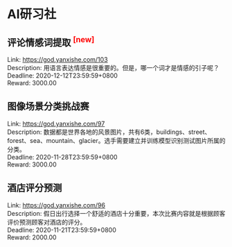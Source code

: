 # AI研习社



## 评论情感词提取 <sup style="color:red">[new]<sup>  

Link: https://god.yanxishe.com/103  
Description: 用语言表达情感是很重要的。但是，哪一个词才是情感的引子呢？  
Deadline: 2020-12-12T23:59:59+0800  
Reward: 3000.00  


## 图像场景分类挑战赛

Link: https://god.yanxishe.com/97  
Description: 数据都是世界各地的风景图片，共有6类，buildings、street、forest、sea、mountain、glacier。选手需要建立并训练模型识别测试图片所属的分类。  
Deadline: 2020-11-28T23:59:59+0800  
Reward: 3000.00  


## 酒店评分预测

Link: https://god.yanxishe.com/96  
Description: 假日出行选择一个舒适的酒店十分重要，本次比赛内容就是根据顾客评价预测顾客对酒店的评分。  
Deadline: 2020-11-21T23:59:59+0800  
Reward: 2000.00  

